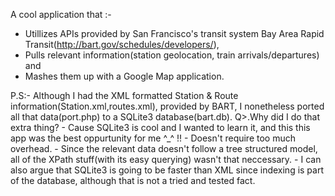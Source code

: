 

A cool application that :- 
  - Utillizes APIs provided by San Francisco's transit system Bay Area Rapid Transit(http://bart.gov/schedules/developers/),
  - Pulls relevant information(station geolocation, train arrivals/departures) and
  - Mashes them up with a Google Map application.

P.S:- Although I had the XML formatted Station & Route information(Station.xml,routes.xml), provided by BART, I nonetheless ported all that data(port.php) to a SQLite3 database(bart.db). 
      Q>.Why did I do that extra thing?
      - Cause SQLite3 is cool and I wanted to learn it, and this this app was the best oppurtunity for me ^_^ !!
      - Doesn't require too much overhead.
      - Since the relevant data doesn't follow a tree structured model, all of the XPath stuff(with its easy querying) wasn't that neccessary.
      - I can also argue that SQLite3 is going to be faster than XML since indexing is part of the database, although that is not a tried and tested fact.